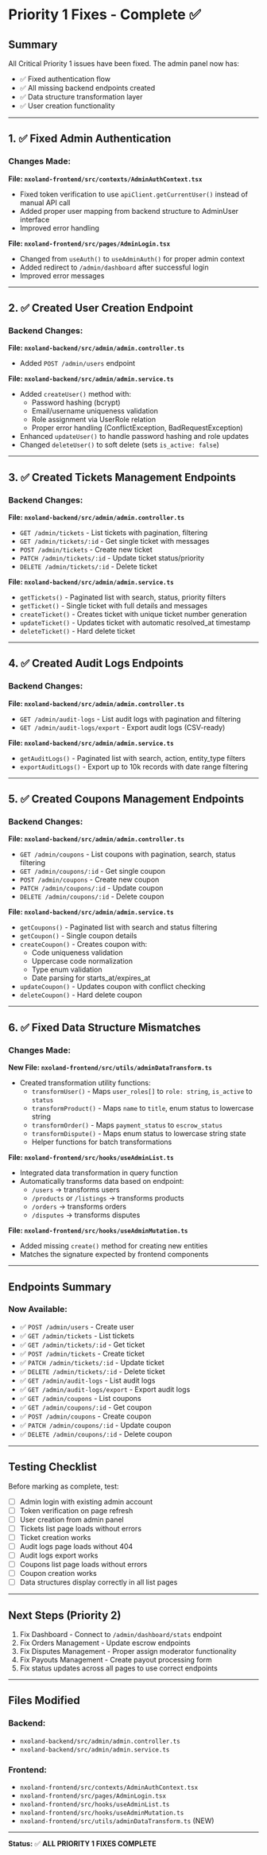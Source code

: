 # Priority 1 Fixes - Complete ✅

## Summary
All Critical Priority 1 issues have been fixed. The admin panel now has:
- ✅ Fixed authentication flow
- ✅ All missing backend endpoints created
- ✅ Data structure transformation layer
- ✅ User creation functionality

---

## 1. ✅ Fixed Admin Authentication

### Changes Made:

**File: `nxoland-frontend/src/contexts/AdminAuthContext.tsx`**
- Fixed token verification to use `apiClient.getCurrentUser()` instead of manual API call
- Added proper user mapping from backend structure to AdminUser interface
- Improved error handling

**File: `nxoland-frontend/src/pages/AdminLogin.tsx`**
- Changed from `useAuth()` to `useAdminAuth()` for proper admin context
- Added redirect to `/admin/dashboard` after successful login
- Improved error messages

---

## 2. ✅ Created User Creation Endpoint

### Backend Changes:

**File: `nxoland-backend/src/admin/admin.controller.ts`**
- Added `POST /admin/users` endpoint

**File: `nxoland-backend/src/admin/admin.service.ts`**
- Added `createUser()` method with:
  - Password hashing (bcrypt)
  - Email/username uniqueness validation
  - Role assignment via UserRole relation
  - Proper error handling (ConflictException, BadRequestException)
- Enhanced `updateUser()` to handle password hashing and role updates
- Changed `deleteUser()` to soft delete (sets `is_active: false`)

---

## 3. ✅ Created Tickets Management Endpoints

### Backend Changes:

**File: `nxoland-backend/src/admin/admin.controller.ts`**
- `GET /admin/tickets` - List tickets with pagination, filtering
- `GET /admin/tickets/:id` - Get single ticket with messages
- `POST /admin/tickets` - Create new ticket
- `PATCH /admin/tickets/:id` - Update ticket status/priority
- `DELETE /admin/tickets/:id` - Delete ticket

**File: `nxoland-backend/src/admin/admin.service.ts`**
- `getTickets()` - Paginated list with search, status, priority filters
- `getTicket()` - Single ticket with full details and messages
- `createTicket()` - Creates ticket with unique ticket number generation
- `updateTicket()` - Updates ticket with automatic resolved_at timestamp
- `deleteTicket()` - Hard delete ticket

---

## 4. ✅ Created Audit Logs Endpoints

### Backend Changes:

**File: `nxoland-backend/src/admin/admin.controller.ts`**
- `GET /admin/audit-logs` - List audit logs with pagination and filtering
- `GET /admin/audit-logs/export` - Export audit logs (CSV-ready)

**File: `nxoland-backend/src/admin/admin.service.ts`**
- `getAuditLogs()` - Paginated list with search, action, entity_type filters
- `exportAuditLogs()` - Export up to 10k records with date range filtering

---

## 5. ✅ Created Coupons Management Endpoints

### Backend Changes:

**File: `nxoland-backend/src/admin/admin.controller.ts`**
- `GET /admin/coupons` - List coupons with pagination, search, status filtering
- `GET /admin/coupons/:id` - Get single coupon
- `POST /admin/coupons` - Create new coupon
- `PATCH /admin/coupons/:id` - Update coupon
- `DELETE /admin/coupons/:id` - Delete coupon

**File: `nxoland-backend/src/admin/admin.service.ts`**
- `getCoupons()` - Paginated list with search and status filtering
- `getCoupon()` - Single coupon details
- `createCoupon()` - Creates coupon with:
  - Code uniqueness validation
  - Uppercase code normalization
  - Type enum validation
  - Date parsing for starts_at/expires_at
- `updateCoupon()` - Updates coupon with conflict checking
- `deleteCoupon()` - Hard delete coupon

---

## 6. ✅ Fixed Data Structure Mismatches

### Changes Made:

**New File: `nxoland-frontend/src/utils/adminDataTransform.ts`**
- Created transformation utility functions:
  - `transformUser()` - Maps `user_roles[]` to `role: string`, `is_active` to `status`
  - `transformProduct()` - Maps `name` to `title`, enum status to lowercase string
  - `transformOrder()` - Maps `payment_status` to `escrow_status`
  - `transformDispute()` - Maps enum status to lowercase string state
  - Helper functions for batch transformations

**File: `nxoland-frontend/src/hooks/useAdminList.ts`**
- Integrated data transformation in query function
- Automatically transforms data based on endpoint:
  - `/users` → transforms users
  - `/products` or `/listings` → transforms products
  - `/orders` → transforms orders
  - `/disputes` → transforms disputes

**File: `nxoland-frontend/src/hooks/useAdminMutation.ts`**
- Added missing `create()` method for creating new entities
- Matches the signature expected by frontend components

---

## Endpoints Summary

### Now Available:
- ✅ `POST /admin/users` - Create user
- ✅ `GET /admin/tickets` - List tickets
- ✅ `GET /admin/tickets/:id` - Get ticket
- ✅ `POST /admin/tickets` - Create ticket
- ✅ `PATCH /admin/tickets/:id` - Update ticket
- ✅ `DELETE /admin/tickets/:id` - Delete ticket
- ✅ `GET /admin/audit-logs` - List audit logs
- ✅ `GET /admin/audit-logs/export` - Export audit logs
- ✅ `GET /admin/coupons` - List coupons
- ✅ `GET /admin/coupons/:id` - Get coupon
- ✅ `POST /admin/coupons` - Create coupon
- ✅ `PATCH /admin/coupons/:id` - Update coupon
- ✅ `DELETE /admin/coupons/:id` - Delete coupon

---

## Testing Checklist

Before marking as complete, test:

- [ ] Admin login with existing admin account
- [ ] Token verification on page refresh
- [ ] User creation from admin panel
- [ ] Tickets list page loads without errors
- [ ] Ticket creation works
- [ ] Audit logs page loads without 404
- [ ] Audit logs export works
- [ ] Coupons list page loads without errors
- [ ] Coupon creation works
- [ ] Data structures display correctly in all list pages

---

## Next Steps (Priority 2)

1. Fix Dashboard - Connect to `/admin/dashboard/stats` endpoint
2. Fix Orders Management - Update escrow endpoints
3. Fix Disputes Management - Proper assign moderator functionality
4. Fix Payouts Management - Create payout processing form
5. Fix status updates across all pages to use correct endpoints

---

## Files Modified

### Backend:
- `nxoland-backend/src/admin/admin.controller.ts`
- `nxoland-backend/src/admin/admin.service.ts`

### Frontend:
- `nxoland-frontend/src/contexts/AdminAuthContext.tsx`
- `nxoland-frontend/src/pages/AdminLogin.tsx`
- `nxoland-frontend/src/hooks/useAdminList.ts`
- `nxoland-frontend/src/hooks/useAdminMutation.ts`
- `nxoland-frontend/src/utils/adminDataTransform.ts` (NEW)

---

**Status:** ✅ **ALL PRIORITY 1 FIXES COMPLETE**

